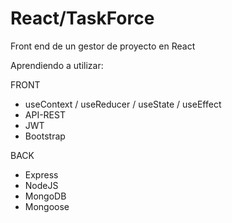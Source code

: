 # React/TaskForce
 Front end de un gestor de proyecto en React


Aprendiendo a utilizar:

FRONT
- useContext / useReducer / useState / useEffect
- API-REST
- JWT
- Bootstrap

BACK
- Express
- NodeJS
- MongoDB
- Mongoose
